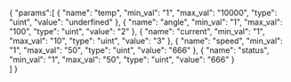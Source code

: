 { "params":[ 
    { "name":   "temp",   "min_val": "1",     "max_val": "10000",     "type": "uint",       "value": "underfined" },
    { "name":   "angle",   "min_val": "1",     "max_val": "100",       "type": "uint",       "value": "2" },
    { "name":   "current",    "min_val": "1",     "max_val": "10",        "type": "uint",       "value": "3" },
    { "name":   "speed",    "min_val": "1",     "max_val": "50",        "type": "uint",       "value": "666" },
    { "name":   "status",    "min_val": "1",     "max_val": "50",        "type": "uint",       "value": "666" }  
    ]
}
